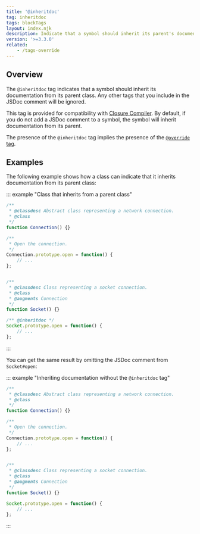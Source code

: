 ```yaml
---
title: '@inheritdoc'
tag: inheritdoc
tags: blockTags
layout: index.njk
description: Indicate that a symbol should inherit its parent's documentation.
version: '>=3.3.0'
related:
    - /tags-override
---
```


## Overview

The `@inheritdoc` tag indicates that a symbol should inherit its documentation from its parent
class. Any other tags that you include in the JSDoc comment will be ignored.

This tag is provided for compatibility with [Closure Compiler][closure]. By default, if you do
not add a JSDoc comment to a symbol, the symbol will inherit documentation from its parent.

The presence of the `@inheritdoc` tag implies the presence of the [`@override` tag][override-tag].

[closure]: https://developers.google.com/closure/compiler/
[override-tag]: /tags-override


## Examples

The following example shows how a class can indicate that it inherits documentation from its
parent class:

::: example "Class that inherits from a parent class"

```js
/**
 * @classdesc Abstract class representing a network connection.
 * @class
 */
function Connection() {}

/**
 * Open the connection.
 */
Connection.prototype.open = function() {
    // ...
};


/**
 * @classdesc Class representing a socket connection.
 * @class
 * @augments Connection
 */
function Socket() {}

/** @inheritdoc */
Socket.prototype.open = function() {
    // ...
};
```
:::

You can get the same result by omitting the JSDoc comment from `Socket#open`:

::: example "Inheriting documentation without the `@inheritdoc` tag"

```js
/**
 * @classdesc Abstract class representing a network connection.
 * @class
 */
function Connection() {}

/**
 * Open the connection.
 */
Connection.prototype.open = function() {
    // ...
};


/**
 * @classdesc Class representing a socket connection.
 * @class
 * @augments Connection
 */
function Socket() {}

Socket.prototype.open = function() {
    // ...
};
```
:::
